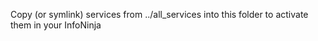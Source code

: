 Copy (or symlink) services from ../all_services into this folder to activate them in your InfoNinja

